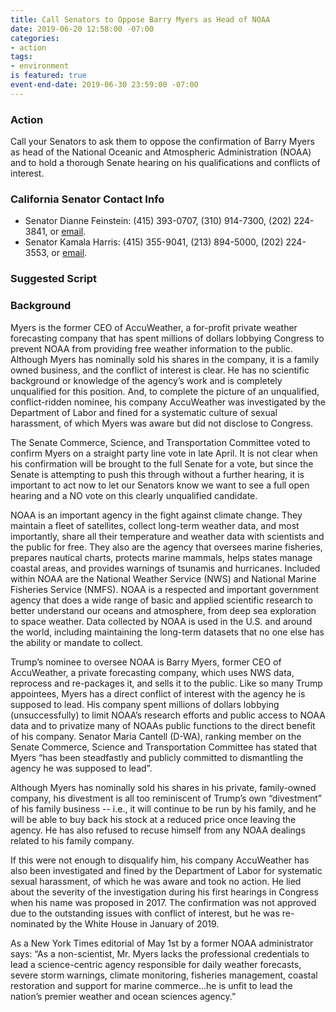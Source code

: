 ```yaml
---
title: Call Senators to Oppose Barry Myers as Head of NOAA
date: 2019-06-20 12:58:00 -07:00
categories:
- action
tags:
- environment
is featured: true
event-end-date: 2019-06-30 23:59:00 -07:00
---
```


### Action
Call your Senators to ask them to oppose the confirmation of Barry Myers as head of the National Oceanic and Atmospheric Administration (NOAA) and to hold a thorough Senate hearing on his qualifications and conflicts of interest. 

### California Senator Contact Info
* Senator Dianne Feinstein: (415) 393-0707, (310) 914-7300, (202) 224-3841, or [email](https://www.feinstein.senate.gov/public/index.cfm/e-mail-me).  
* Senator Kamala Harris: (415) 355-9041, (213) 894-5000, (202) 224-3553, or [email](https://www.harris.senate.gov/contact).  
  
### Suggested Script

### Background
Myers is the former CEO of AccuWeather, a for-profit private weather forecasting company that has spent millions of dollars lobbying Congress to prevent NOAA from providing free weather information to the public.  Although Myers has nominally sold his shares in the company, it is a family owned business, and the conflict of interest is clear.  He has no scientific background or knowledge of the agency’s work and is completely unqualified for this position.  And, to complete the picture of an unqualified, conflict-ridden nominee, his company AccuWeather was investigated by the Department of Labor and fined for a systematic culture of sexual harassment, of which Myers was aware but did not disclose to Congress.

The Senate Commerce, Science, and Transportation Committee voted to confirm Myers on a straight party line vote in late April.  It is not clear when his confirmation will be brought to the full Senate for a vote, but since the Senate is attempting to push this through without a further hearing, it is important to act now to let our Senators know we want to see a full open hearing and a NO vote on this clearly unqualified candidate.

NOAA is an important agency in the fight against climate change.  They maintain a fleet of satellites, collect long-term weather data, and most importantly, share all their temperature and weather data with scientists and the public for free.  They also are the agency that oversees marine fisheries, prepares nautical charts, protects marine mammals, helps states manage coastal areas, and provides warnings of tsunamis and hurricanes. Included within NOAA are the National Weather Service (NWS) and National Marine Fisheries Service (NMFS). NOAA is a respected and important government agency that does a wide range of basic and applied scientific research to better understand our oceans and atmosphere, from deep sea exploration to space weather.  Data collected by NOAA is used in the U.S. and around the world, including maintaining the long-term datasets that no one else has the ability or mandate to collect.

Trump’s nominee to oversee NOAA is Barry Myers, former CEO of AccuWeather, a private forecasting company, which uses NWS data, reprocess and re-packages it, and sells it to the public.  Like so many Trump appointees, Myers has a direct conflict of interest with the agency he is supposed to lead.  His company spent millions of dollars lobbying (unsuccessfully) to limit NOAA’s research efforts and public access to NOAA data and to privatize many of NOAAs public functions to the direct benefit of his company.  Senator Maria Cantell (D-WA), ranking member on the Senate Commerce, Science and Transportation Committee has stated that Myers “has been steadfastly and publicly committed to dismantling the agency he was supposed to lead”.

Although Myers has nominally sold his shares in his private, family-owned company, his divestment is all too reminiscent of Trump’s own “divestment” of his family business -- i.e., it will continue to be run by his family, and he will be able to buy back his stock at a reduced price once leaving the agency.  He has also refused to recuse himself from any NOAA dealings related to his family company.

If this were not enough to disqualify him, his company AccuWeather has also been investigated and fined by the Department of Labor for systematic sexual harassment, of which he was aware and took no action.  He lied about the severity of the investigation during his first hearings in Congress when his name was proposed in 2017.  The confirmation was not approved due to the outstanding issues with conflict of interest, but he was re-nominated by the White House in January of 2019.

As a New York Times editorial of May 1st by a former NOAA administrator says: “As a non-scientist, Mr. Myers lacks the professional credentials to lead a science-centric agency responsible for daily weather forecasts, severe storm warnings, climate monitoring, fisheries management, coastal restoration and support for marine commerce...he is unfit to lead the nation’s premier weather and ocean sciences agency.” 
